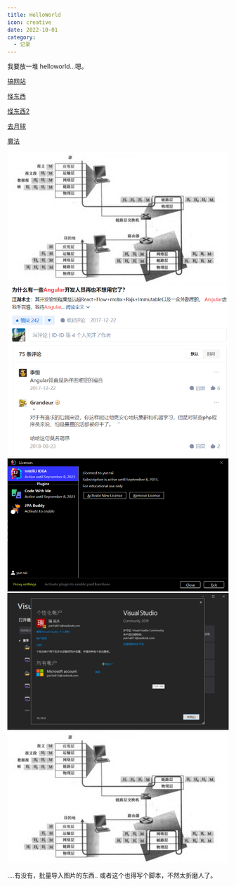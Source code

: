 ```yaml
---
title: HelloWorld
icon: creative
date: 2022-10-01
category:
  - 记录
---
```


我要放一堆 helloworld...嗯。

[搞网站](beginning.md)

[怪东西](../front-end/philosophy/strange-things.md)

[怪东西2](../front-end/philosophy/typescript-nonsense.md)

[去月球](why-the-moon.md)

[魔法](go-to-moon.md)


![1](./screenshots/QQ%E6%88%AA%E5%9B%BE20220906073236.png)
![2](./screenshots/QQ%E6%88%AA%E5%9B%BE20220908100005.png)
![3](./screenshots/QQ%E6%88%AA%E5%9B%BE20220909183128.png)
![4](./screenshots/QQ%E6%88%AA%E5%9B%BE20220911212807.png)
![5](./screenshots/QQ截图20220906073236.png)

....有没有，批量导入图片的东西..
或者这个也得写个脚本，不然太折磨人了。
